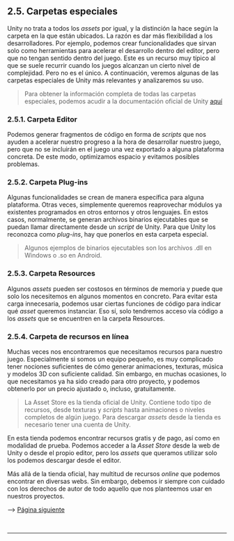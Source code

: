 ## 2.5. Carpetas especiales

Unity no trata a todos los _assets_ por igual, y la distinción la hace
según la carpeta en la que están ubicados. La razón es dar más
flexibilidad a los desarrolladores. Por ejemplo, podemos crear
funcionalidades que sirvan solo como herramientas para acelerar el
desarrollo dentro del editor, pero que no tengan sentido dentro del
juego. Este es un recurso muy típico al que se suele recurrir cuando los
juegos alcanzan un cierto nivel de complejidad. Pero no es el único. A
continuación, veremos algunas de las carpetas especiales de Unity más
relevantes y analizaremos su uso.

> Para obtener la información completa de todas las carpetas especiales,
> podemos acudir a la documentación oficial de Unity
> [aquí](https://docs.unity3d.com/Manual/SpecialFolders.html)

### 2.5.1. Carpeta Editor

Podemos generar fragmentos de código en forma de _scripts_ que nos
ayuden a acelerar nuestro progreso a la hora de desarrollar nuestro
juego, pero que no se incluirán en el juego una vez exportado a alguna
plataforma concreta. De este modo, optimizamos espacio y evitamos
posibles problemas.

### 2.5.2. Carpeta Plug-ins

Algunas funcionalidades se crean de manera específica para alguna
plataforma. Otras veces, simplemente queremos reaprovechar módulos ya
existentes programados en otros entornos y otros lenguajes. En estos
casos, normalmente, se generan archivos binarios ejecutables que se
puedan llamar directamente desde un _script_ de Unity. Para que Unity
los reconozca como _plug-ins_, hay que ponerlos en esta carpeta
especial.

> Algunos ejemplos de binarios ejecutables son los archivos .dll en
> Windows o .so en Android.

### 2.5.3. Carpeta Resources

Algunos _assets_ pueden ser costosos en términos de memoria y puede que
solo los necesitemos en algunos momentos en concreto. Para evitar esta
carga innecesaria, podemos usar ciertas funciones de código para indicar
qué _asset_ queremos instanciar. Eso sí, solo tendremos acceso vía
código a los _assets_ que se encuentren en la carpeta Resources.

### 2.5.4. Carpeta de recursos en línea

Muchas veces nos encontraremos que necesitamos recursos para nuestro
juego. Especialmente si somos un equipo pequeño, es muy complicado tener
nociones suficientes de cómo generar animaciones, texturas, música y
modelos 3D con suficiente calidad. Sin embargo, en muchas ocasiones, lo
que necesitamos ya ha sido creado para otro proyecto, y podemos
obtenerlo por un precio ajustado o, incluso, gratuitamente.

> La Asset Store es la tienda oficial de Unity. Contiene todo tipo de
> recursos, desde texturas y _scripts_ hasta animaciones o niveles
> completos de algún juego. Para descargar _assets_ desde la tienda es
> necesario tener una cuenta de Unity.

En esta tienda podemos encontrar recursos gratis y de pago, así como en
modalidad de prueba. Podemos acceder a la _Asset Store_ desde la web de
Unity o desde el propio editor, pero los _assets_ que queramos utilizar
solo los podemos descargar desde el editor.

Más allá de la tienda oficial, hay multitud de recursos _online_ que
podemos encontrar en diversas webs. Sin embargo, debemos ir siempre con
cuidado con los derechos de autor de todo aquello que nos planteemos
usar en nuestros proyectos.

--> <a href="Parte2-6.md">Página siguiente</a>

<br /><hr />
